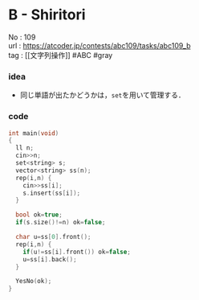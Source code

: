 # B - Shiritori

No	: 109  
url	: https://atcoder.jp/contests/abc109/tasks/abc109_b  
tag	: [[文字列操作]]  #ABC #gray

### idea
- 同じ単語が出たかどうかは，`set`を用いて管理する．

### code
```cpp  
int main(void)
{
  ll n;
  cin>>n;
  set<string> s;
  vector<string> ss(n);
  rep(i,n) {
    cin>>ss[i];
    s.insert(ss[i]);
  }

  bool ok=true;
  if(s.size()!=n) ok=false;

  char u=ss[0].front();
  rep(i,n) {
    if(u!=ss[i].front()) ok=false;
    u=ss[i].back();
  }

  YesNo(ok);
}
```